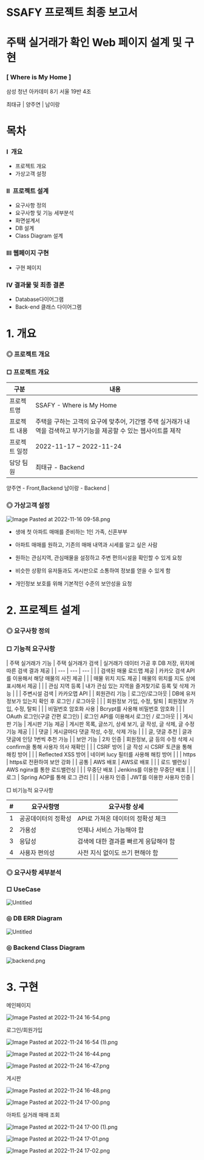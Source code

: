 # SSAFY 프로젝트 최종 보고서

# 주택 실거래가 확인 Web 페이지 설계 및 구현

### [ Where is My Home ]

삼성 청년 아카데미 8기 서울 19반 4조

최태규 | 양주연 | 남이랑

# 목차

### I  개요

- 프로젝트 개요
- 가상고객 설정

### II  프로젝트 설계

- 요구사항 정의
- 요구사항 및 기능 세부분석
- 화면설계서
- DB 설계
- Class Diagram 설계

### III 웹페이지 구현

- 구현 페이지

### IV 결과물 및 최종 결론

- Database다이어그램
- Back-end 클래스 다이어그램

# 1. 개요

### ◎ 프로젝트 개요

### □ 프로젝트 개요

| 구분          | 내용                                                                                                               |
| ------------- | ------------------------------------------------------------------------------------------------------------------ |
| 프로젝트명    | SSAFY - Where is My Home                                                                                           |
| 프로젝트 내용 | 주택을 구하는 고객의 요구에 맞추어, 기간별 주택 실거래가 내역을 검색하고 부가기능을 제공할 수 있는 웹사이트를 제작 |
| 프로젝트 일정 | 2022-11-17 ~ 2022-11-24                                                                                            |
| 담당 팀원     | 최태규 - Backend                                                                                                   |

양주연 - Front,Backend
남이랑 - Backend |

### ◎ 가상고객 설정

![Image Pasted at 2022-11-16 09-58.png](readme_img/Image_Pasted_at_2022-11-16_09-58.png)

- 생애 첫 아파트 매매를 준비하는 1인 가족, 신혼부부

- 아파트 매매를 원하고, 기존의 매매 내역과 시세를 알고 싶은 사람

- 원하는 관심지역, 관심매물을 설정하고 주변 편의시설을 확인할 수 있게 요청

- 비슷한 상황의 유저들과도 게시판으로 소통하여 정보를 얻을 수 있게 함

- 개인정보 보호를 위해 기본적인 수준의 보안성을 요청

# 2. 프로젝트 설계

### ◎ 요구사항 정의

### □ 기능적 요구사항

| 주택 실거래가 기능 | 주택 실거래가 검색 | 실거래가 데이터 가공 후 DB 저장,
위치에 따른 검색 결과 제공 |
| --- | --- | --- |
| | 검색된 매물 로드맵 제공 | 카카오 검색 API를 이용해서 해당 매물의 사진 제공 |
| | 매물 위치 지도 제공 | 매물의 위치를 지도 상에 표시해서 제공 |
| | 관심 지역 등록 | 내가 관심 있는 지역을 즐겨찾기로 등록 및 삭제 가능 |
| | 주변시설 검색 | 카카오맵 API |
| 회원관리 기능 | 로그인/로그아웃 | DB에 유저 정보가 있는지 확인 후 로그인 / 로그아웃 |
| | 회원정보 가입, 수정, 탈퇴 | 회원정보 가입, 수정, 탈퇴 |
| | 비밀번호 암호화 사용 | Bcrypt를 사용해 비밀번호 암호화 |
| | OAuth 로그인(구글 간편 로그인) | 로그인 API를 이용해서 로그인 / 로그아웃 |
| 게시판 기능 | 게시판 기능 제공 | 게시판 목록, 글쓰기, 상세 보기, 글 작성, 글 삭제, 글 수정 기능 제공 |
| | 댓글 | 게시글마다 댓글 작성, 수정, 삭제 가능 |
| | 글, 댓글 추천 | 글과 댓글에 인당 1번씩 추천 가능 |
| 보안 기능 | 2차 인증 | 회원정보, 글 등의 수정 삭제 시 confirm을 통해 사용자 의사 재확인 |
| | CSRF 방어 | 글 작성 시 CSRF 토큰을 통해 해킹 방어 |
| | Reflected XSS 방어 | 네이버 lucy 필터를 사용해 해킹 방어 |
| | https | https로 전환하여 보안 강화 |
| 공통 | AWS 배포 | AWS로 배포 |
| | 로드 밸런싱 | AWS nginx를 통한 로드밸런싱 |
| | 무중단 배포 | Jenkins를 이용한 무중단 배포 |
| | 로그 | Spring AOP를 통해 로그 관리 |
| | 사용자 인증 | JWT를 이용한 사용자 인증 |

□ 비기능적 요구사항

| #   | 요구사항명          | 요구사항 상세                         |
| --- | ------------------- | ------------------------------------- |
| 1   | 공공데이터의 정확성 | API로 가져온 데이터의 정확성 체크     |
| 2   | 가용성              | 언제나 서비스 가능해야 함             |
| 3   | 응답성              | 검색에 대한 결과를 빠르게 응답해야 함 |
| 4   | 사용자 편의성       | 사전 지식 없이도 쓰기 편해야 함       |

### ◎ 요구사항 세부분석

### □ UseCase

![Untitled](readme_img/Untitled.png)

### ◎ DB ERR Diagram

![Untitled](readme_img/Untitled%201.png)

### ◎ Backend Class Diagram

![backend.png](readme_img/backend.png)

# 3. 구현

메인페이지

![Image Pasted at 2022-11-24 16-54.png](readme_img/Image_Pasted_at_2022-11-24_16-54.png)

로그인/회원가입

![Image Pasted at 2022-11-24 16-54 (1).png](<readme_img/Image_Pasted_at_2022-11-24_16-54_(1).png>)

![Image Pasted at 2022-11-24 16-44.png](readme_img/Image_Pasted_at_2022-11-24_16-44.png)

![Image Pasted at 2022-11-24 16-47.png](readme_img/Image_Pasted_at_2022-11-24_16-47.png)

게시판

![Image Pasted at 2022-11-24 16-48.png](readme_img/Image_Pasted_at_2022-11-24_16-48.png)

![Image Pasted at 2022-11-24 17-00.png](readme_img/Image_Pasted_at_2022-11-24_17-00.png)

아파트 실거래 매매 조회

![Image Pasted at 2022-11-24 17-00 (1).png](<readme_img/Image_Pasted_at_2022-11-24_17-00_(1).png>)

![Image Pasted at 2022-11-24 17-01.png](readme_img/Image_Pasted_at_2022-11-24_17-01.png)

![Image Pasted at 2022-11-24 17-02.png](readme_img/Image_Pasted_at_2022-11-24_17-02.png)
